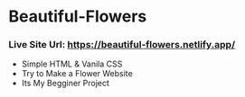 # Beautiful-Flowers
### Live Site Url: https://beautiful-flowers.netlify.app/

* Simple HTML & Vanila CSS
* Try to Make a Flower Website
* Its My Begginer Project
